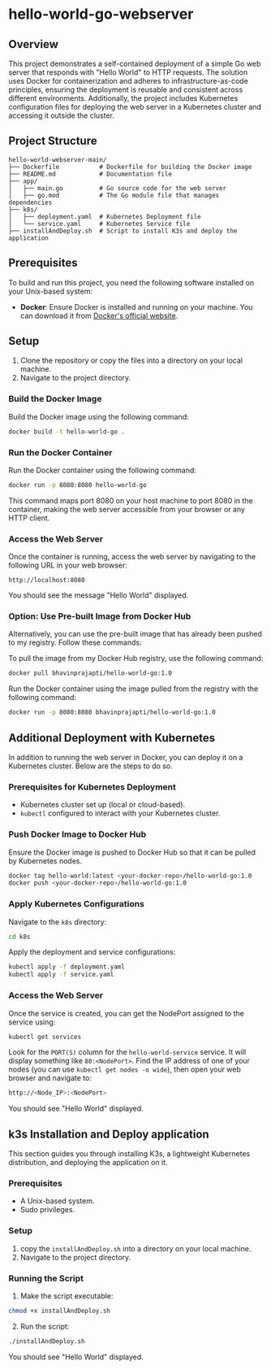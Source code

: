 # hello-world-go-webserver

## Overview

This project demonstrates a self-contained deployment of a simple Go web server that responds with "Hello World" to HTTP requests. The solution uses Docker for containerization and adheres to infrastructure-as-code principles, ensuring the deployment is reusable and consistent across different environments. Additionally, the project includes Kubernetes configuration files for deploying the web server in a Kubernetes cluster and accessing it outside the cluster.

## Project Structure

```
hello-world-webserver-main/
├── Dockerfile           # Dockerfile for building the Docker image
├── README.md            # Documentation file
├── app/
│   ├── main.go          # Go source code for the web server
│   ├── go.mod           # The Go module file that manages dependencies
├── k8s/
│   ├── deployment.yaml  # Kubernetes Deployment file
│   └── service.yaml     # Kubernetes Service file
├── installAndDeploy.sh  # Script to install K3s and deploy the application
```

## Prerequisites

To build and run this project, you need the following software installed on your Unix-based system:

- **Docker**: Ensure Docker is installed and running on your machine. You can download it from [Docker's official website](https://www.docker.com/get-started).

## Setup

1. Clone the repository or copy the files into a directory on your local machine.
2. Navigate to the project directory.

### Build the Docker Image

Build the Docker image using the following command:

```sh
docker build -t hello-world-go .
```

### Run the Docker Container

Run the Docker container using the following command:

```sh
docker run -p 8080:8080 hello-world-go
```
This command maps port 8080 on your host machine to port 8080 in the container, making the web server accessible from your browser or any HTTP client.

### Access the Web Server

Once the container is running, access the web server by navigating to the following URL in your web browser:

```
http://localhost:8080
```

You should see the message "Hello World" displayed.


### Option: Use Pre-built Image from Docker Hub

Alternatively, you can use the pre-built image that has already been pushed to my registry. Follow these commands:

To pull the image from my Docker Hub registry, use the following command:

```sh
docker pull bhavinprajapti/hello-world-go:1.0
```

Run the Docker container using the image pulled from the registry with the following command:

```sh
docker run -p 8080:8080 bhavinprajapti/hello-world-go:1.0
```

## Additional Deployment with Kubernetes

In addition to running the web server in Docker, you can deploy it on a Kubernetes cluster. Below are the steps to do so.

### Prerequisites for Kubernetes Deployment

- Kubernetes cluster set up (local or cloud-based).
- `kubectl` configured to interact with your Kubernetes cluster.

### Push Docker Image to Docker Hub

Ensure the Docker image is pushed to Docker Hub so that it can be pulled by Kubernetes nodes.

```sh
docker tag hello-world:latest <your-docker-repo>/hello-world-go:1.0
docker push <your-docker-repo>/hello-world-go:1.0
```

### Apply Kubernetes Configurations

Navigate to the `k8s` directory:

```sh
cd k8s
```

Apply the deployment and service configurations:

```sh
kubectl apply -f deployment.yaml
kubectl apply -f service.yaml
```

### Access the Web Server

Once the service is created, you can get the NodePort assigned to the service using:

```sh
kubectl get services
```
Look for the `PORT(S)` column for the `hello-world-service` service. It will display something like `80:<NodePort>`.
Find the IP address of one of your nodes (you can use `kubectl get nodes -o wide`), then open your web browser and navigate to:

```sh
http://<Node_IP>:<NodePort>
```

You should see "Hello World" displayed.

## k3s Installation and Deploy application
This section guides you through installing K3s, a lightweight Kubernetes distribution, and deploying the application on it.

### Prerequisites

- A Unix-based system.
- Sudo privileges.

### Setup

1. copy the `installAndDeploy.sh` into a directory on your local machine.
2. Navigate to the project directory.

### Running the Script

1. Make the script executable:
```sh
chmod +x installAndDeploy.sh
```

2.  Run the script:
```sh
./installAndDeploy.sh
```

You should see "Hello World" displayed.

   



